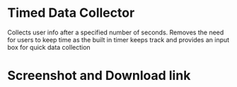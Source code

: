 Timed Data Collector
=====================

Collects user info after a specified number of seconds. Removes the need for users to keep time as the built in timer keeps track and provides an input box for quick data collection


Screenshot and Download link
=============================

